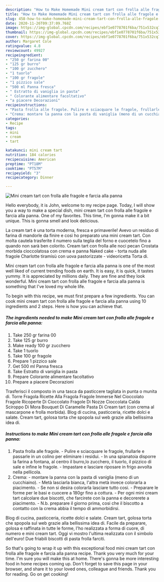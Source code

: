 ```yaml
---
description: "How to Make Homemade Mini cream tart con frolla alle fragole e farcia alla panna"
title: "How to Make Homemade Mini cream tart con frolla alle fragole e farcia alla panna"
slug: 458-how-to-make-homemade-mini-cream-tart-con-frolla-alle-fragole-e-farcia-alla-panna
date: 2020-11-26T09:37:09.768Z
image: https://img-global.cpcdn.com/recipes/ebf1e0778701f6ba/751x532cq70/mini-cream-tart-con-frolla-alle-fragole-e-farcia-alla-panna-recipe-main-photo.jpg
thumbnail: https://img-global.cpcdn.com/recipes/ebf1e0778701f6ba/751x532cq70/mini-cream-tart-con-frolla-alle-fragole-e-farcia-alla-panna-recipe-main-photo.jpg
cover: https://img-global.cpcdn.com/recipes/ebf1e0778701f6ba/751x532cq70/mini-cream-tart-con-frolla-alle-fragole-e-farcia-alla-panna-recipe-main-photo.jpg
author: Margaret Cole
ratingvalue: 4.8
reviewcount: 49927
recipeingredient:
- "250 gr farina 00"
- "125 gr burro"
- "100 gr zucchero"
- "1 tuorlo"
- "100 gr fragole"
- "1 pizzico sale"
- "500 ml Panna fresca"
- " Estratto di vaniglia in pasta"
- " Colorante alimentare facoltativo"
- "a piacere Decorazioni"
recipeinstructions:
- "Pasta frolla alle fragole. Pulire e sciacquare le fragole, frullarle e passarle in un colino per eliminare i residui. In una spianatoia disporre la farina a fontana, al centro il burro,lo zucchero, il tuorlo, il pizzico di sale e infine le fragole. Impastare e lasciare riposare in frigo avvolta nella pellicola."
- "Crema: montare la panna con la pasta di vaniglia (meno di un cucchiaino). Metà lasciarla bianca, l&#39;altra metà invece colorarla a piacimento. Se non si desira colorarla lasciare tutto cosi. Preparare le forme per le basi e cuocere a 180gr fino a cottura.  Per ogni mini cream tart calcolare due biscotti, che farcirete con la panna e decorerete a piacimento.  N.b. preparare il giorno prima, cosi che il biscotto a contatto con la crema abbia il tempo di ammorbidirsi."
categories:
- Recipe
tags:
- mini
- cream
- tart

katakunci: mini cream tart 
nutrition: 184 calories
recipecuisine: American
preptime: "PT18M"
cooktime: "PT57M"
recipeyield: "3"
recipecategory: Dinner

---
```



![Mini cream tart con frolla alle fragole e farcia alla panna](https://img-global.cpcdn.com/recipes/ebf1e0778701f6ba/751x532cq70/mini-cream-tart-con-frolla-alle-fragole-e-farcia-alla-panna-recipe-main-photo.jpg)

Hello everybody, it is John, welcome to my recipe page. Today, I will show you a way to make a special dish, mini cream tart con frolla alle fragole e farcia alla panna. One of my favorites. This time, I'm gonna make it a bit unique. This is gonna smell and look delicious.

La cream tart è una torta moderna, fresca e primaverile! Avevo un residuo di farina di mandorle da finire e così ho preparato una mini cream tart. Con molta cautela trasferite il numero sulla teglia del forno e cuocetelo fino a quando non sarà ben colorito. Cream tart con frolla alle noci pecan Crostata morbida cioccolatosa con crema e panna Naked cake - torta nuda alle fragole Charlotte tiramisù con uova pastorizzate - videoricetta Torta di.

Mini cream tart con frolla alle fragole e farcia alla panna is one of the most well liked of current trending foods on earth. It is easy, it is quick, it tastes yummy. It is appreciated by millions daily. They are fine and they look wonderful. Mini cream tart con frolla alle fragole e farcia alla panna is something that I've loved my whole life.


To begin with this recipe, we must first prepare a few ingredients. You can cook mini cream tart con frolla alle fragole e farcia alla panna using 10 ingredients and 2 steps. Here is how you can achieve that.

<!--inarticleads1-->

##### The ingredients needed to make Mini cream tart con frolla alle fragole e farcia alla panna:

1. Take 250 gr farina 00
1. Take 125 gr burro
1. Make ready 100 gr zucchero
1. Take 1 tuorlo
1. Take 100 gr fragole
1. Prepare 1 pizzico sale
1. Get 500 ml Panna fresca
1. Take  Estratto di vaniglia in pasta
1. Prepare  Colorante alimentare facoltativo
1. Prepare a piacere Decorazioni


Trasferisci il composto in una tasca da pasticcere tagliata in punta o munita di. Torre Fragola Ricette Alla Fragola Fragole Immerse Nel Cioccolato Fragole Ricoperte Di Cioccolato Fragole Di Nozze Cioccolata Calda Sciroppo Di Mora Bouquet Di Caramelle Pasta Di Cream tart (con crema al mascarpone e frolla morbida). Blog di cucina, pasticceria, ricette dolci e salate. Cream tart, golosa torta che spopola sul web grazie alla bellissima idea di. 

<!--inarticleads2-->

##### Instructions to make Mini cream tart con frolla alle fragole e farcia alla panna:

1. Pasta frolla alle fragole. - Pulire e sciacquare le fragole, frullarle e passarle in un colino per eliminare i residui. - In una spianatoia disporre la farina a fontana, al centro il burro,lo zucchero, il tuorlo, il pizzico di sale e infine le fragole. - Impastare e lasciare riposare in frigo avvolta nella pellicola.
1. Crema: - montare la panna con la pasta di vaniglia (meno di un cucchiaino). - Metà lasciarla bianca, l&#39;altra metà invece colorarla a piacimento. - Se non si desira colorarla lasciare tutto cosi. - Preparare le forme per le basi e cuocere a 180gr fino a cottura.  - Per ogni mini cream tart calcolare due biscotti, che farcirete con la panna e decorerete a piacimento.  - N.b. preparare il giorno prima, cosi che il biscotto a contatto con la crema abbia il tempo di ammorbidirsi.


Blog di cucina, pasticceria, ricette dolci e salate. Cream tart, golosa torta che spopola sul web grazie alla bellissima idea di. Facile da preparare, golosa e raffinata in tutte le forme, l&#39;ho realizzata a forma di cuore, di numero e mini cream tart. Oggi vi mostro l&#39;ultima realizzata con il simbolo dell&#39;euro! Due friabili biscotti di pasta frolla farciti. 

So that's going to wrap it up with this exceptional food mini cream tart con frolla alle fragole e farcia alla panna recipe. Thank you very much for your time. I'm sure you will make this at home. There's gonna be more interesting food in home recipes coming up. Don't forget to save this page in your browser, and share it to your loved ones, colleague and friends. Thank you for reading. Go on get cooking!
